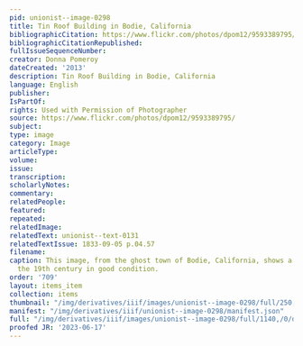 ```yaml
---
pid: unionist--image-0298
title: Tin Roof Building in Bodie, California
bibliographicCitation: https://www.flickr.com/photos/dpom12/9593389795/
bibliographicCitationRepublished: 
fullIssueSequenceNumber: 
creator: Donna Pomeroy
dateCreated: '2013'
description: Tin Roof Building in Bodie, California
language: English
publisher: 
IsPartOf: 
rights: Used with Permission of Photographer
source: https://www.flickr.com/photos/dpom12/9593389795/
subject: 
type: image
category: Image
articleType: 
volume: 
issue: 
transcription: 
scholarlyNotes: 
commentary: 
relatedPeople: 
featured: 
repeated: 
relatedImage: 
relatedText: unionist--text-0131
relatedTextIssue: 1833-09-05 p.04.57
filename: 
caption: This image, from the ghost town of Bodie, California, shows a tin roof from
  the 19th century in good condition.
order: '709'
layout: items_item
collection: items
thumbnail: "/img/derivatives/iiif/images/unionist--image-0298/full/250,/0/default.jpg"
manifest: "/img/derivatives/iiif/unionist--image-0298/manifest.json"
full: "/img/derivatives/iiif/images/unionist--image-0298/full/1140,/0/default.jpg"
proofed JR: '2023-06-17'
---
```

